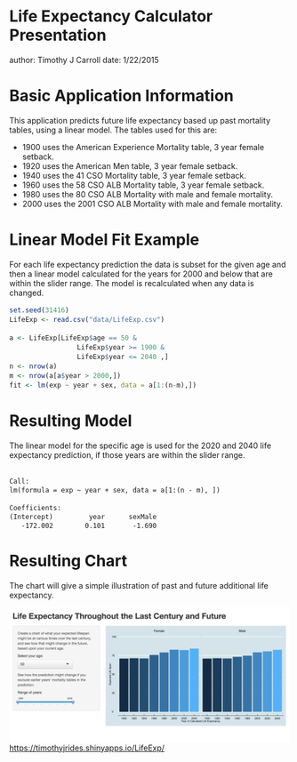 Life Expectancy Calculator Presentation
========================================================
author: Timothy J Carroll 
date: 1/22/2015

Basic Application Information
========================================================

This application predicts future life expectancy based up
past mortality tables, using a linear model. The tables used 
for this are:

- 1900 uses the American Experience Mortality table, 3 year female setback. 
- 1920 uses the American Men table, 3 year female setback.
- 1940 uses the 41 CSO Mortality table, 3 year female setback.
- 1960 uses the 58 CSO ALB Mortality table, 3 year female setback.
- 1980 uses the 80 CSO ALB Mortality with male and female mortality.
- 2000 uses the 2001 CSO ALB Mortality with male and female mortality.

Linear Model Fit Example
========================================================

For each life expectancy prediction the data is subset for the given
age and then a linear model calculated for the years for 2000 and below
that are within the slider range. The model is recalculated when any data is changed.

```r
set.seed(31416)
LifeExp <- read.csv("data/LifeExp.csv")

a <- LifeExp[LifeExp$age == 50 &
                 LifeExp$year >= 1900 &
                 LifeExp$year <= 2040 ,]
n <- nrow(a) 
m <- nrow(a[a$year > 2000,])
fit <- lm(exp ~ year + sex, data = a[1:(n-m),])
```

Resulting Model
========================================================

The linear model for the specific age is used for the 2020 and 2040 life 
expectancy prediction, if those years are within the slider range. 


```

Call:
lm(formula = exp ~ year + sex, data = a[1:(n - m), ])

Coefficients:
(Intercept)         year      sexMale  
   -172.002        0.101       -1.690  
```

Resulting Chart
========================================================

The chart will give a simple illustration of past and future additional 
life expectancy.

![alt text](LifeExpPresentation-figure/LifeExpImage.png)
https://timothyjrides.shinyapps.io/LifeExp/
